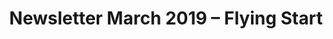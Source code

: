 ---
layout: "post"
title: "Newsletter March 2019 – Flying Start"
lead: "New clients, a new direction and a new product. 2019 began with a flying start"
image: "default.jpg"
category: "News"
link:
  type: "newsletter"
  url: " https://mailchi.mp/858a2c49b2d6/rvo7od5f0h-566123"
---
